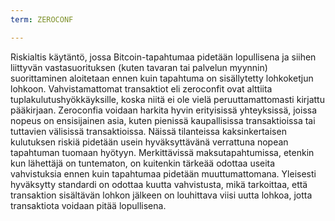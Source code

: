 ```yaml
---
term: ZEROCONF

---
```

Riskialtis käytäntö, jossa Bitcoin-tapahtumaa pidetään lopullisena ja siihen liittyvän vastasuorituksen (kuten tavaran tai palvelun myynnin) suorittaminen aloitetaan ennen kuin tapahtuma on sisällytetty lohkoketjun lohkoon. Vahvistamattomat transaktiot eli zeroconfit ovat alttiita tuplakulutushyökkäyksille, koska niitä ei ole vielä peruuttamattomasti kirjattu pääkirjaan. Zeroconfia voidaan harkita hyvin erityisissä yhteyksissä, joissa nopeus on ensisijainen asia, kuten pienissä kaupallisissa transaktioissa tai tuttavien välisissä transaktioissa. Näissä tilanteissa kaksinkertaisen kulutuksen riskiä pidetään usein hyväksyttävänä verrattuna nopean tapahtuman tuomaan hyötyyn. Merkittävissä maksutapahtumissa, etenkin kun lähettäjä on tuntematon, on kuitenkin tärkeää odottaa useita vahvistuksia ennen kuin tapahtumaa pidetään muuttumattomana. Yleisesti hyväksytty standardi on odottaa kuutta vahvistusta, mikä tarkoittaa, että transaktion sisältävän lohkon jälkeen on louhittava viisi uutta lohkoa, jotta transaktiota voidaan pitää lopullisena.